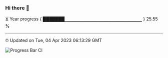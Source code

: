 ### Hi there 👋

⏳ Year progress { ███████▁▁▁▁▁▁▁▁▁▁▁▁▁▁▁▁▁▁▁▁▁▁▁ } 25.55 %

---

⏰ Updated on Tue, 04 Apr 2023 06:13:29 GMT

![Progress Bar CI](https://github.com/liununu/liununu/workflows/Progress%20Bar%20CI/badge.svg)
